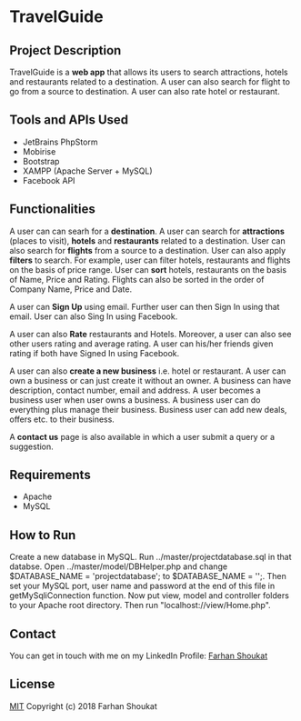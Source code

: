 # TravelGuide

## Project Description
TravelGuide is a **web app** that allows its users to search attractions, hotels and restaurants related to a destination. A user can also search for flight to go from a source to destination. A user can also rate hotel or restaurant.

## Tools and APIs Used
* JetBrains PhpStorm
* Mobirise
* Bootstrap
* XAMPP (Apache Server + MySQL)
* Facebook API

## Functionalities
A user can can searh for a **destination**. A user can search for **attractions** (places to visit), **hotels** and **restaurants** related to a destination. User can also search for **flights** from a source to a destination. User can also apply **filters** to search. For example, user can filter hotels, restaurants and flights on the basis of price range. User can **sort** hotels, restaurants on the basis of Name, Price and Rating. Flights can also be sorted in the order of Company Name, Price and Date.

A user can **Sign Up** using email. Further user can then Sign In using that email. User can also Sing In using Facebook.

A user can also **Rate** restaurants and Hotels. Moreover, a user can also see other users rating and average rating. A user can his/her friends given rating if both have Signed In using Facebook.

A user can also **create a new business** i.e. hotel or restaurant. A user can own a business or can just create it without an owner. A business can have description, contact number, email and address. A user becomes a business user when user owns a business. A business user can do everything plus manage their business. Business user can add new deals, offers etc. to their business.

A **contact us** page is also available in which a user submit a query or a suggestion.


## Requirements
* Apache
* MySQL


## How to Run
Create a new database in MySQL. Run ../master/projectdatabase.sql in that databse. Open ../master/model/DBHelper.php and change $DATABASE_NAME = 'projectdatabase'; to $DATABASE_NAME = '<your database name>';. Then set your MySQL port, user name and password at the end of this file in getMySqliConnection function. Now put view, model and controller folders to your Apache root directory. Then run "localhost:<Apache port number>//view/Home.php".


## Contact
You can get in touch with me on my LinkedIn Profile: [Farhan Shoukat](https://www.linkedin.com/in/farhan-shoukat-782542167/)


## License
[MIT](../master/LICENSE)
Copyright (c) 2018 Farhan Shoukat
